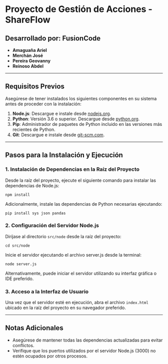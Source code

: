 # Proyecto de Gestión de Acciones - ShareFlow

## Desarrollado por: FusionCode
- **Amaguaña Ariel**
- **Merchán José**
- **Pereira Geovanny**
- **Reinoso Abdel**

---

## Requisitos Previos
Asegúrese de tener instalados los siguientes componentes en su sistema antes de proceder con la instalación:
1. **Node.js**: Descargue e instale desde [nodejs.org](https://nodejs.org/).
2. **Python**: Versión 3.6 o superior. Descargue desde [python.org](https://www.python.org/).
3. **Pip**: Administrador de paquetes de Python incluido en las versiones más recientes de Python.
4. **Git**: Descargue e instale desde [git-scm.com](https://git-scm.com/).

---

## Pasos para la Instalación y Ejecución

### 1. Instalación de Dependencias en la Raíz del Proyecto
Desde la raíz del proyecto, ejecute el siguiente comando para instalar las dependencias de Node.js:

```
npm install
```
Adicionalmente, instale las dependencias de Python necesarias ejecutando:

````
pip install sys json pandas
````

### 2. Configuración del Servidor Node.js
Diríjase al directorio ```src/node``` desde la raíz del proyecto:

```
cd src/node
```
Inicie el servidor ejecutando el archivo server.js desde la terminal:

```
node server.js
```
Alternativamente, puede iniciar el servidor utilizando su interfaz gráfica o IDE preferido.  

### 3. Acceso a la Interfaz de Usuario  
Una vez que el servidor esté en ejecución, abra el archivo ```index.html``` ubicado en la raíz del proyecto en su navegador preferido.  

---  

## Notas Adicionales
- Asegúrese de mantener todas las dependencias actualizadas para evitar conflictos.
- Verifique que los puertos utilizados por el servidor Node.js (3000) no estén ocupados por otros procesos.
